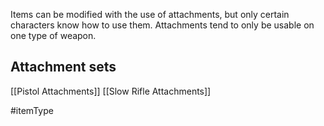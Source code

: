 Items can be modified with the use of attachments, but only certain characters know how to use them. Attachments tend to only be usable on one type of weapon.

## Attachment sets
[[Pistol Attachments]]
[[Slow Rifle Attachments]]

#itemType 